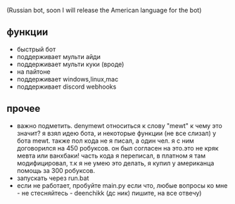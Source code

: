 (Russian bot, soon I will release the American language for the bot)

## функции
- быстрый бот
- поддерживает мульти айди
- поддерживает мульти куки (вроде)
- на пайтоне
- поддерживает windows,linux,mac
- поддерживает discord webhooks

## прочее
- важно подметить. denymewt относиться к слову "mewt" к чему это значит? я взял идею бота, и некоторые функции (не все слизал) у бота mewt. также пол кода не я писал, а один чел. я с ним договорился на 450 робуксов. он был согласен на это.это не кряк мевта или ванхбаки! часть кода я переписал, в платном я там модифицировал, т.к я не умею это делать, я купил у американца помощь за 300 робуксов. 
- запускать через run.bat
- если не работает, пробуйте main.py
если что, любые вопросы ко мне - не стесняйтесь - deenchikk (дс ник)
пишите, на все отвечу)
